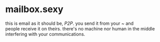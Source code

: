 # mailbox.sexy

this is email as it should be, _P2P_.  you send it from your ~ and  
people receive it on theirs.  there's no machine nor human in the middle  
interfering with your communications.

